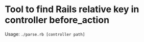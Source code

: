 # Tool to find Rails relative key in controller before_action

Usage: `./parse.rb [controller path]`
